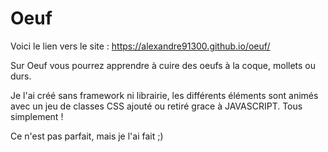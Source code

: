 # Oeuf

Voici le lien vers le site : https://alexandre91300.github.io/oeuf/

Sur Oeuf vous pourrez apprendre à cuire des oeufs à la coque, mollets ou durs.

Je l'ai créé sans framework ni librairie, les différents éléments sont animés avec un jeu de classes CSS ajouté ou retiré grace à JAVASCRIPT. Tous simplement !

Ce n'est pas parfait, mais je l'ai fait ;)
